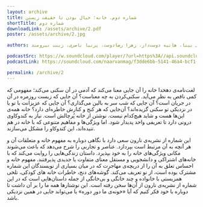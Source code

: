 ```yaml
---
layout: archive
title: شماره دوم. خانه؛ خیال بودن تا حقیقت زیستن
shortTitle: شماره دوم
downloadLink: /assets/archive/2.pdf
poster: /assets/archive/2.jpg

authors: صدف صرافی، میثم حسین‌خانی، زهرا نظری، لیلی ناهیدی‌آذر، راضیه حفیظی، فائزه محمدی، مصطفا دهقانی، افرا آب‌نار، نیمارد، مینا قدیمی عتیق، علیرضا فانی، مهسا شهشهانی، سمیرا آب‌نار، سارا طاهریان، معصومه جوادی، نسرین راستگو، عطیه، جهان ولیان‌پور، بیتا اسکندری، پویا خاندل، محمدحسین توکلی بینا، هانیه دوست‌دار، زهرا رضادوست، پرنیا ناصری، زینب نیرومند

podcastSrc: https://w.soundcloud.com/player/?url=https%3A//api.soundcloud.com/tracks/2028133556&color=%23ff5500&auto_play=false&hide_related=false&show_comments=true&show_user=true&show_reposts=false&show_teaser=true&visual=true
podcastLink: https://soundcloud.com/naarvanmag/f3dde6bb-5141-46a4-bcf1-368d70ee4302

permalink: /archive/2
---
```


لغت‌نامه‌ی دهخدا خانه را آن‌ جایی معنا می‌کند که آدمی در آن سکنی می‌کند؛ مفهومی که کمی ناقص به نظر می‌آید. سکنی‌کردن به چه معناست؟ آن‌ جایی که زیست روزمره در آن در جریان است؟ آن ‌جایی که شب سر به بالین می‌گذاری؟ آن‌ جایی که عزیزانت با تو یا در نزدیکی تو سکنی گزیده‌اند؟ آن‌جایی که هر کنج و‌ کنارش خاطره‌ای دارد؟ خانه همه‌ی این‌ها هست و شاید هیچ‌کدام نیست. نوشتن از خانه پُر‌چالش است. نیاز به کند‌و‌کاوی درونی دارد تا تعریفی واحد پدیدار شود. اما ویژگی‌ها و مفاهیم متنوعی که با خانه در هم تنیده‌اند، این کند‌و‌کاو را مشکل می‌سازند.

این شماره از نشریه‌ی نارون سعی دارد با نگاهی دوباره به مفهوم خانه و متعلقات آن و هر آنچه به آن مرتبط است بپردازد. عناصر و تجاربی را شرح می‌دهد که باعث می‌شوند مکانی ویژگی‌های خانه را به خود بپذیرد. داستان زندگی‌هایی را روایت می‌کند که با خانه‌های اشتراکی و دانشجویی و مستقل معنای متفاوت یا جدیدی پذیرفتند. مفهوم خانه و احساس تعلق به آن را از دریچه‌ی مهاجرت که در میان بسیاری از نویسندگان این شماره مشترک بوده است، از نو تعریف می‌کند. گوشه‌های دنج، خاطرات خانه های کودکی، تلخی همزیستی با خانواده و چند خانگی و بی‌خانگی از جمله داستان‌هایی است که در این شماره از نشریه‌ی نارون از آن‌ها سخن رفته است. این نوشتار‌ها همه ما را بر آن داشت تا دوباره با خود فکر کنیم که آیا «خونه‌ی ما دورِ دوره» یا می‌تواند جایی در همین نزدیکی باشد.
